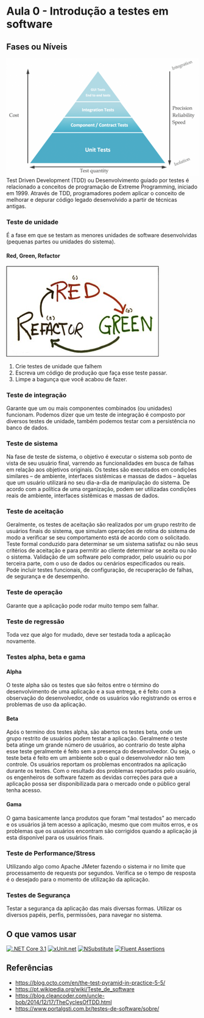 # Aula 0 - Introdução a testes em software

## Fases ou Níveis
![Pirâmede de testes](assets/1_piramide_testes.png)
Test Driven Development (TDD) ou Desenvolvimento guiado por testes é relacionado a conceitos de programação de Extreme Programming, iniciado em 1999. Através de TDD, programadores podem aplicar o conceito de melhorar e depurar código legado desenvolvido a partir de técnicas antigas.
### Teste de unidade
É a fase em que se testam as menores unidades de software desenvolvidas (pequenas partes ou unidades do sistema).
#### Red, Green, Refactor
![Red, Green, Refactor](assets/2_red_green_refactor.jpg)
1. Crie testes de unidade que falhem
1. Escreva um código de produção que faça esse teste passar.
1. Limpe a bagunça que você acabou de fazer.

### Teste de integração
Garante que um ou mais componentes combinados (ou unidades) funcionam. Podemos dizer que um teste de integração é composto por diversos testes de unidade, também podemos testar com a persistência no banco de dados.
### Teste de sistema
Na fase de teste de sistema, o objetivo é executar o sistema sob ponto de vista de seu usuário final, varrendo as funcionalidades em busca de falhas em relação aos objetivos originais. Os testes são executados em condições similares – de ambiente, interfaces sistêmicas e massas de dados – àquelas que um usuário utilizará no seu dia-a-dia de manipulação do sistema. De acordo com a política de uma organização, podem ser utilizadas condições reais de ambiente, interfaces sistêmicas e massas de dados.

### Teste de aceitação
Geralmente, os testes de aceitação são realizados por um grupo restrito de usuários finais do sistema, que simulam operações de rotina do sistema de modo a verificar se seu comportamento está de acordo com o solicitado. Teste formal conduzido para determinar se um sistema satisfaz ou não seus critérios de aceitação e para permitir ao cliente determinar se aceita ou não o sistema. Validação de um software pelo comprador, pelo usuário ou por terceira parte, com o uso de dados ou cenários especificados ou reais. Pode incluir testes funcionais, de configuração, de recuperação de falhas, de segurança e de desempenho.

### Teste de operação
Garante que a aplicação pode rodar muito tempo sem falhar.

### Teste de regressão
Toda vez que algo for mudado, deve ser testada toda a aplicação novamente.

### Testes alpha, beta e gama
#### Alpha
O teste alpha são os testes que são feitos entre o término do desenvolvimento de uma aplicação e a sua entrega, e é feito com a observação do desenvolvedor, onde os usuários vão registrando os erros e problemas de uso da aplicação.
#### Beta
Após o termino dos testes alpha, são abertos os testes beta, onde um grupo restrito de usuários podem testar a aplicação. Geralmente o teste beta atinge um grande número de usuários, ao contrario do teste alpha esse teste geralmente é feito sem a presença do desenvolvedor. Ou seja, o teste beta é feito em um ambiente sob o qual o desenvolvedor não tem controle. Os usuários reportam os problemas encontrados na aplicação durante os testes. Com o resultado dos problemas reportados pelo usuário, os engenheiros de software fazem as devidas correções para que a aplicação possa ser disponibilizada para o mercado onde o público geral tenha acesso.
#### Gama
O gama basicamente lança produtos que foram "mal testados" ao mercado e os usuários já tem acesso a aplicação, mesmo que com muitos erros, e os problemas que os usuários encontram são corrigidos quando a aplicação já esta disponível para os usuários finais.

### Teste de Performance/Stress
Utilizando algo como Apache JMeter fazendo o sistema ir no limite que processamento de requests por segundos.
Verifica se o tempo de resposta é o desejado para o momento de utilização da aplicação.

### Testes de Segurança
Testar a segurança da aplicação das mais diversas formas. Utilizar os diversos papéis, perfis, permissões, para navegar no sistema.

## O que vamos usar
[<img src="https://upload.wikimedia.org/wikipedia/commons/thumb/e/ee/.NET_Core_Logo.svg/1200px-.NET_Core_Logo.svg.png" alt=".NET Core 3.1" width="100">](https://dotnet.microsoft.com/download)
[<img src="https://xunit.net/images/full-logo.svg" alt="xUnit.net" width="200">](https://xunit.net/)
[![NSubstitute](https://nsubstitute.github.io/images/nsubstitute-100x100.png)](https://nsubstitute.github.io/)
[<img src="https://fluentassertions.com/assets/images/fluent_assertions_large_horizontal.svg" alt="Fluent Assertions" width="200">](https://fluentassertions.com/)

## Referências
* https://blog.octo.com/en/the-test-pyramid-in-practice-5-5/
* https://pt.wikipedia.org/wiki/Teste_de_software
* https://blog.cleancoder.com/uncle-bob/2014/12/17/TheCyclesOfTDD.html
* https://www.portalgsti.com.br/testes-de-software/sobre/
